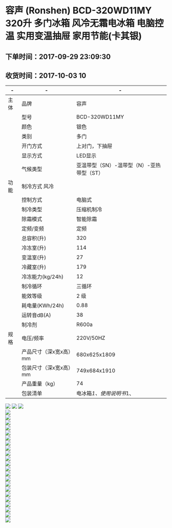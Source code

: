 # 容声 (Ronshen) BCD-320WD11MY 320升 多门冰箱 风冷无霜电冰箱 电脑控温 实用变温抽屉 家用节能(卡其银)

## 下单时间：2017-09-29 23:09:30
## 收货时间：2017-10-03 10

|  -   | - |  - |
| --- | --- | --- |
| 主体 | 品牌 | 容声 |
|  | 型号 | BCD-320WD11MY |
|  | 颜色 | 银色 |
|  | 类别 | 多门 |
|  | 开门方式 | 上对门，下抽屉 |
|  | 显示方式 | LED显示 |
|  | 气候类型 |  亚温带型（SN）-温带型（N）-亚热带型（ST）|
| 功能 | 制冷方式 风冷 |
|  | 控制方式 | 电脑式 |
|  | 制冷类型 | 压缩机制冷 |
|  | 除霜模式 | 智能除霜 |
|  | 定频/变频 | 定频 |
|  | 总容积(升) | 320 |
|  | 冷冻室(升) | 114 |
|  | 变温室(升) | 27 |
|  | 冷藏室(升) | 179 |
|  | 冷冻能力(kg/24h) | 12 |
|  | 制冷循环 | 三循环 |
|  | 能效等级 | 2 级 |
|  | 耗电量(KWh/24h) | 0.88 |
|  | 运转音dB(A) | 38 |
|  | 制冷剂 | R600a |
| 规格 | 电压/频率 | 220V/50HZ |
|  | 产品尺寸（深x宽x高）mm | 680x625x1809 |
|  | 包装尺寸（深x宽x高）mm | 749x684x1910 |
|  | 产品重量（kg）| 74 |
|  | 包装清单 | 电冰箱*1、使用说明书*1、|

![](./.images/refrigerator-1.png)
![](./.images/refrigerator-2.png)
![](./.images/refrigerator-1.jpg)  
![](./.images/refrigerator-2.jpg)  
![](./.images/refrigerator-3.jpg)  
![](./.images/refrigerator-5.jpg)  
![](./.images/refrigerator-6.jpg)  
![](./.images/refrigerator-7.jpg)  
![](./.images/refrigerator-8.jpg)  
![](./.images/refrigerator-9.jpg)  
![](./.images/refrigerator-10.jpg)  
![](./.images/refrigerator-12.jpg)  
![](./.images/refrigerator-13.jpg)  
![](./.images/refrigerator-14.jpg)  
![](./.images/refrigerator-16.gif)  
![](./.images/refrigerator-17.jpg)  
![](./.images/refrigerator-18.jpg)  
![](./.images/refrigerator-20.jpg)  
![](./.images/refrigerator-21.jpg)  
![](./.images/refrigerator-22.jpg)  
![](./.images/refrigerator-23.jpg)  
![](./.images/refrigerator-24.jpg)  
![](./.images/refrigerator-25.jpg)  
![](./.images/refrigerator-26.jpg)  
![](./.images/refrigerator-27.jpg)  